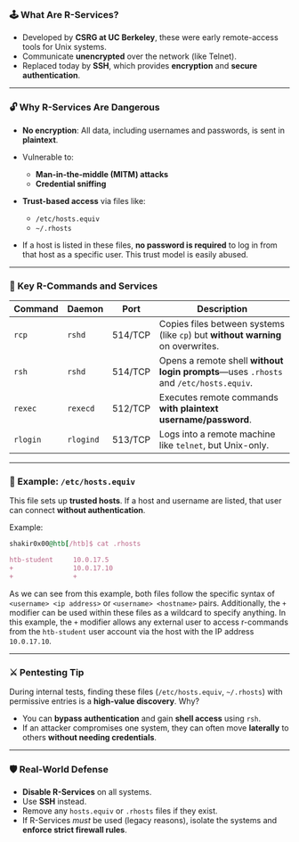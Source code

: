 
### 🕹️ What Are R-Services?

* Developed by **CSRG at UC Berkeley**, these were early remote-access tools for Unix systems.
* Communicate **unencrypted** over the network (like Telnet).
* Replaced today by **SSH**, which provides **encryption** and **secure authentication**.

---

### 🔓 Why R-Services Are Dangerous

* **No encryption**: All data, including usernames and passwords, is sent in **plaintext**.
* Vulnerable to:

  * **Man-in-the-middle (MITM) attacks**
  * **Credential sniffing**
* **Trust-based access** via files like:

  * `/etc/hosts.equiv`
  * `~/.rhosts`
* If a host is listed in these files, **no password is required** to log in from that host as a specific user. This trust model is easily abused.

---

### 🔧 Key R-Commands and Services

| **Command** | **Daemon** | **Port** | **Description**                                                                       |
| ----------- | ---------- | -------- | ------------------------------------------------------------------------------------- |
| `rcp`       | `rshd`     | 514/TCP  | Copies files between systems (like `cp`) but **without warning** on overwrites.       |
| `rsh`       | `rshd`     | 514/TCP  | Opens a remote shell **without login prompts**—uses `.rhosts` and `/etc/hosts.equiv`. |
| `rexec`     | `rexecd`   | 512/TCP  | Executes remote commands **with plaintext username/password**.                        |
| `rlogin`    | `rlogind`  | 513/TCP  | Logs into a remote machine like `telnet`, but Unix-only.                              |

---

### 📁 Example: `/etc/hosts.equiv`

This file sets up **trusted hosts**. If a host and username are listed, that user can connect **without authentication**.

Example:

```rb
shakir0x00@htb[/htb]$ cat .rhosts

htb-student     10.0.17.5
+               10.0.17.10
+               +
```

As we can see from this example, both files follow the specific syntax of `<username> <ip address>` or `<username> <hostname>` pairs. Additionally, the `+` modifier can be used within these files as a wildcard to specify anything. In this example, the `+` modifier allows any external user to access r-commands from the `htb-student` user account via the host with the IP address `10.0.17.10`.
 
---

### ⚔️ Pentesting Tip

During internal tests, finding these files (`/etc/hosts.equiv`, `~/.rhosts`) with permissive entries is a **high-value discovery**. Why?

* You can **bypass authentication** and gain **shell access** using `rsh`.
* If an attacker compromises one system, they can often move **laterally** to others **without needing credentials**.

---

### 🛡️ Real-World Defense

* **Disable R-Services** on all systems.
* Use **SSH** instead.
* Remove any `hosts.equiv` or `.rhosts` files if they exist.
* If R-Services *must* be used (legacy reasons), isolate the systems and **enforce strict firewall rules**.
